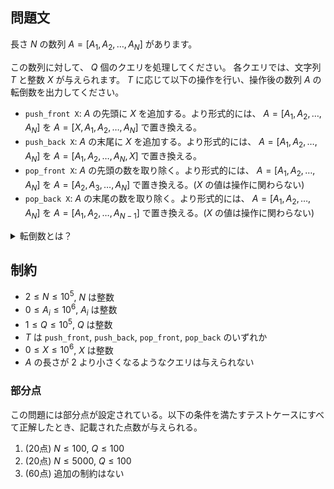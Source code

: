 ## 問題文

長さ $N$ の数列 $A = [A_1, A_2, \ldots , A_N]$ があります。

この数列に対して、 $Q$ 個のクエリを処理してください。
各クエリでは、文字列 $T$ と整数 $X$ が与えられます。
$T$ に応じて以下の操作を行い、操作後の数列 $A$ の転倒数を出力してください。

- `push_front X`: $A$ の先頭に $X$ を追加する。より形式的には、 $A = [A_1, A_2, \ldots , A_N]$ を $A = [X, A_1, A_2, \ldots , A_N]$ で置き換える。
- `push_back X`: $A$ の末尾に $X$ を追加する。より形式的には、 $A = [A_1, A_2, \ldots , A_N]$ を $A = [A_1, A_2, \ldots , A_N, X]$ で置き換える。
- `pop_front X`: $A$ の先頭の数を取り除く。より形式的には、 $A = [A_1, A_2, \ldots , A_N]$ を $A = [A_2, A_3, \ldots , A_N]$ で置き換える。($X$ の値は操作に関わらない)
- `pop_back X`: $A$ の末尾の数を取り除く。より形式的には、 $A = [A_1, A_2, \ldots , A_N]$ を $A = [A_1, A_2, \ldots, A_{N-1}]$ で置き換える。($X$ の値は操作に関わらない)

<details><summary>転倒数とは？</summary>

数列 $A = [A_1, A_2, \ldots , A_N]$ の転倒数とは、
$1 \leq i < j \leq N$ かつ $A_i > A_j$ を満たす、整数の組 $(i, j)$ の個数です。

</details>

## 制約

- $2 \leq N \leq 10^5$, $N$ は整数
- $0 \leq A_i \leq 10^6$, $A_i$ は整数
- $1 \leq Q \leq 10^5$, $Q$ は整数
- $T$ は `push_front`, `push_back`, `pop_front`, `pop_back` のいずれか
- $0 \leq X \leq 10^6$, $X$ は整数
- $A$ の長さが 2 より小さくなるようなクエリは与えられない

### 部分点
この問題には部分点が設定されている。以下の条件を満たすテストケースにすべて正解したとき、記載された点数が与えられる。
1. (20点) $N \leq 100$, $Q \leq 100$
1. (20点) $N \leq 5000$, $Q \leq 100$
1. (60点) 追加の制約はない